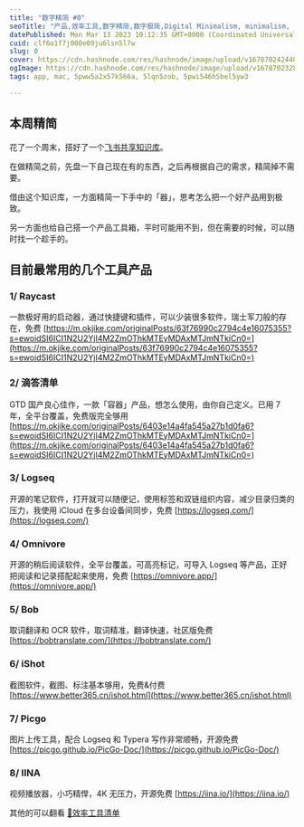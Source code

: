 ```yaml
---
title: "数字精简 #0"
seoTitle: "产品,效率工具,数字精简,数字极简,Digital Minimalism, minimalism, product hunt, tool"
datePublished: Mon Mar 13 2023 10:12:35 GMT+0000 (Coordinated Universal Time)
cuid: clf6o1f7j000e09ju6lsn5l7w
slug: 0
cover: https://cdn.hashnode.com/res/hashnode/image/upload/v1678702424400/91e0cbb5-741b-4b5c-a79c-28f7d46697b8.jpeg
ogImage: https://cdn.hashnode.com/res/hashnode/image/upload/v1678702328771/2c9fe4d1-440e-4693-817c-3fec7a149d4c.jpeg
tags: app, mac, 5pww5a2x57k566a, 5lqn5zob, 5pwi546h5bel5yw3

---
```


## **本周精简**

花了一个周末，搭好了一个[飞书共享知识库](https://e9e41920gg.feishu.cn/wiki/space/7202080172882395138?ccm_open_type=lark_wiki_spaceLink)。

在做精简之前，先盘一下自己现在有的东西，之后再根据自己的需求，精简掉不需要。

借由这个知识库，一方面精简一下手中的「器」，思考怎么把一个好产品用到极致。

另一方面也给自己搭一个产品工具箱，平时可能用不到，但在需要的时候，可以随时找一个趁手的。

## **目前最常用的几个工具产品**

### **1/ Raycast**

一款极好用的启动器，通过快捷键和插件，可以少装很多软件，瑞士军刀般的存在，免费 [https://m.okjike.com/originalPosts/63f76990c2794c4e16075355?s=ewoidSI6ICI1N2U2YjI4M2ZmOThkMTEyMDAxMTJmNTkiCn0=](https://m.okjike.com/originalPosts/63f76990c2794c4e16075355?s=ewoidSI6ICI1N2U2YjI4M2ZmOThkMTEyMDAxMTJmNTkiCn0=)

### **2/ 滴答清单**

GTD 国产良心佳作，一款「容器」产品，想怎么使用，由你自己定义。已用 7 年，全平台覆盖，免费版完全够用 [https://m.okjike.com/originalPosts/6403e14a4fa545a27b1d0fa6?s=ewoidSI6ICI1N2U2YjI4M2ZmOThkMTEyMDAxMTJmNTkiCn0=](https://m.okjike.com/originalPosts/6403e14a4fa545a27b1d0fa6?s=ewoidSI6ICI1N2U2YjI4M2ZmOThkMTEyMDAxMTJmNTkiCn0=)

### **3/ Logseq**

开源的笔记软件，打开就可以随便记，使用标签和双链组织内容，减少目录归类的压力，我使用 iCloud 在多台设备间同步，免费 [https://logseq.com/](https://logseq.com/)

### **4/ Omnivore**

开源的稍后阅读软件，全平台覆盖，可高亮标记，可导入 Logseq 等产品，正好把阅读和记录搭配起来使用，免费 [https://omnivore.app/](https://omnivore.app/)

### **5/ Bob**

取词翻译和 OCR 软件，取词精准，翻译快速，社区版免费 [https://bobtranslate.com/](https://bobtranslate.com/)

### **6/ iShot**

截图软件，截图、标注基本够用，免费&付费 [https://www.better365.cn/ishot.html](https://www.better365.cn/ishot.html)

### **7/ Picgo**

图片上传工具，配合 Logseq 和 Typera 写作非常顺畅，开源免费 [https://picgo.github.io/PicGo-Doc/](https://picgo.github.io/PicGo-Doc/)

### **8/ IINA**

视频播放器，小巧精悍，4K 无压力，开源免费 [https://iina.io/](https://iina.io/)

其他的可以翻看 [🧰效率工具清单](https://e9e41920gg.feishu.cn/wiki/wikcn1NQF98itgE6Ni9Dld4HsR9?table=tblrBf2mlfuLyknM&view=vew9lFBCVC)